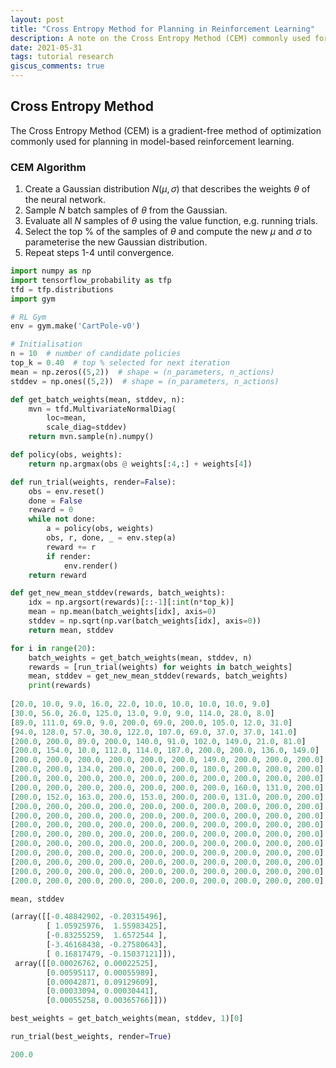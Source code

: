 ```yaml
---
layout: post
title: "Cross Entropy Method for Planning in Reinforcement Learning"
description: A note on the Cross Entropy Method (CEM) commonly used for planning in reinforcement learning.
date: 2021-05-31
tags: tutorial research
giscus_comments: true
---
```


## Cross Entropy Method

The Cross Entropy Method (CEM) is a gradient-free method of optimization commonly used for planning in model-based reinforcement learning.

### CEM Algorithm

1. Create a Gaussian distribution $N(\mu,\sigma)$ that describes the weights $\theta$ of the neural network.
2. Sample $N$ batch samples of $\theta$ from the Gaussian.
3. Evaluate all $N$ samples of $\theta$ using the value function, e.g. running trials.
4. Select the top % of the samples of $\theta$ and compute the new $\mu$ and $\sigma$ to parameterise the new Gaussian distribution.
5. Repeat steps 1-4 until convergence.

```python
import numpy as np
import tensorflow_probability as tfp
tfd = tfp.distributions
import gym
```

```python
# RL Gym
env = gym.make('CartPole-v0')

# Initialisation
n = 10  # number of candidate policies
top_k = 0.40  # top % selected for next iteration
mean = np.zeros((5,2))  # shape = (n_parameters, n_actions)
stddev = np.ones((5,2))  # shape = (n_parameters, n_actions)
```

```python
def get_batch_weights(mean, stddev, n):
    mvn = tfd.MultivariateNormalDiag(
        loc=mean,
        scale_diag=stddev)
    return mvn.sample(n).numpy()

def policy(obs, weights):
    return np.argmax(obs @ weights[:4,:] + weights[4])

def run_trial(weights, render=False):
    obs = env.reset()
    done = False
    reward = 0
    while not done:
        a = policy(obs, weights)
        obs, r, done, _ = env.step(a)
        reward += r
        if render:
            env.render()
    return reward

def get_new_mean_stddev(rewards, batch_weights):
    idx = np.argsort(rewards)[::-1][:int(n*top_k)]
    mean = np.mean(batch_weights[idx], axis=0)
    stddev = np.sqrt(np.var(batch_weights[idx], axis=0))
    return mean, stddev
```

```python
for i in range(20):
    batch_weights = get_batch_weights(mean, stddev, n)
    rewards = [run_trial(weights) for weights in batch_weights]
    mean, stddev = get_new_mean_stddev(rewards, batch_weights)
    print(rewards)
    
[20.0, 10.0, 9.0, 16.0, 22.0, 10.0, 10.0, 10.0, 10.0, 9.0]
[30.0, 56.0, 26.0, 125.0, 13.0, 9.0, 9.0, 114.0, 28.0, 8.0]
[89.0, 111.0, 69.0, 9.0, 200.0, 69.0, 200.0, 105.0, 12.0, 31.0]
[94.0, 128.0, 57.0, 30.0, 122.0, 107.0, 69.0, 37.0, 37.0, 141.0]
[200.0, 200.0, 89.0, 200.0, 140.0, 91.0, 102.0, 149.0, 21.0, 81.0]
[200.0, 154.0, 10.0, 112.0, 114.0, 187.0, 200.0, 200.0, 136.0, 149.0]
[200.0, 200.0, 200.0, 200.0, 200.0, 200.0, 149.0, 200.0, 200.0, 200.0]
[200.0, 200.0, 134.0, 200.0, 200.0, 200.0, 180.0, 200.0, 200.0, 200.0]
[200.0, 200.0, 200.0, 200.0, 200.0, 200.0, 200.0, 200.0, 200.0, 200.0]
[200.0, 200.0, 200.0, 200.0, 200.0, 200.0, 200.0, 160.0, 131.0, 200.0]
[200.0, 152.0, 163.0, 200.0, 153.0, 200.0, 200.0, 131.0, 200.0, 200.0]
[200.0, 200.0, 200.0, 200.0, 200.0, 200.0, 200.0, 200.0, 200.0, 200.0]
[200.0, 200.0, 200.0, 200.0, 200.0, 200.0, 200.0, 200.0, 200.0, 200.0]
[200.0, 200.0, 200.0, 200.0, 200.0, 200.0, 200.0, 200.0, 200.0, 200.0]
[200.0, 200.0, 200.0, 200.0, 200.0, 200.0, 200.0, 200.0, 200.0, 200.0]
[200.0, 200.0, 200.0, 200.0, 200.0, 200.0, 200.0, 200.0, 200.0, 200.0]
[200.0, 200.0, 200.0, 200.0, 200.0, 200.0, 200.0, 200.0, 200.0, 200.0]
[200.0, 200.0, 200.0, 200.0, 200.0, 200.0, 200.0, 200.0, 200.0, 200.0]
[200.0, 200.0, 200.0, 200.0, 200.0, 200.0, 200.0, 200.0, 200.0, 200.0]
[200.0, 200.0, 200.0, 200.0, 200.0, 200.0, 200.0, 200.0, 200.0, 200.0]
```

```python
mean, stddev

(array([[-0.48842902, -0.20315496],
        [ 1.05925976,  1.55983425],
        [-0.83255259,  1.6572544 ],
        [-3.46168438, -0.27580643],
        [ 0.16817479, -0.15037121]]),
 array([[0.00026762, 0.00022525],
        [0.00595117, 0.00055989],
        [0.00042871, 0.09129609],
        [0.00033094, 0.00030441],
        [0.00055258, 0.00365766]]))
```

```python
best_weights = get_batch_weights(mean, stddev, 1)[0]
```

```python
run_trial(best_weights, render=True)

200.0
```